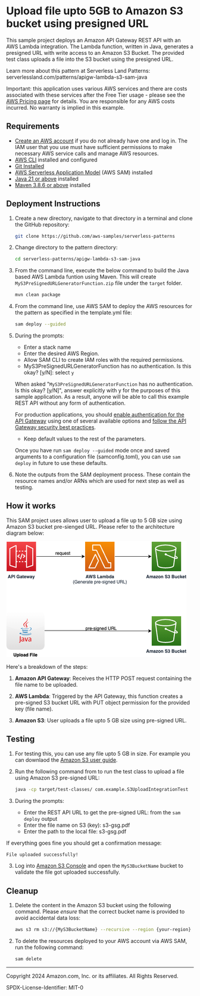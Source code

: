 # Upload file upto 5GB to Amazon S3 bucket using presigned URL

This sample project deploys an Amazon API Gateway REST API with an AWS Lambda integration. The Lambda function, written in Java, generates a presigned URL with write access to an Amazon S3 Bucket. The provided test class uploads a file into the S3 bucket using the presigned URL.

Learn more about this pattern at Serverless Land Patterns: serverlessland.com/patterns/apigw-lambda-s3-sam-java

Important: this application uses various AWS services and there are costs associated with these services after the Free Tier usage - please see the [AWS Pricing page](https://aws.amazon.com/pricing/) for details. You are responsible for any AWS costs incurred. No warranty is implied in this example.

## Requirements

- [Create an AWS account](https://portal.aws.amazon.com/gp/aws/developer/registration/index.html) if you do not already have one and log in. The IAM user that you use must have sufficient permissions to make necessary AWS service calls and manage AWS resources.
- [AWS CLI](https://docs.aws.amazon.com/cli/latest/userguide/install-cliv2.html) installed and configured
- [Git Installed](https://git-scm.com/book/en/v2/Getting-Started-Installing-Git)
- [AWS Serverless Application Model](https://docs.aws.amazon.com/serverless-application-model/latest/developerguide/serverless-sam-cli-install.html) (AWS SAM) installed
- [Java 21 or above](https://docs.aws.amazon.com/corretto/latest/corretto-21-ug/amazon-linux-install.html) installed
- [Maven 3.8.6 or above](https://maven.apache.org/download.cgi) installed


## Deployment Instructions

1. Create a new directory, navigate to that directory in a terminal and clone the GitHub repository:
   ```bash
   git clone https://github.com/aws-samples/serverless-patterns
   ```

2. Change directory to the pattern directory:
   ```bash
   cd serverless-patterns/apigw-lambda-s3-sam-java
   ```

3. From the command line, execute the below command to build the Java based AWS Lambda funtion using Maven. This will create `MyS3PreSignedURLGeneratorFunction.zip` file under the `target` folder.
   ```bash
   mvn clean package
   ```

4. From the command line, use AWS SAM to deploy the AWS resources for the pattern as specified in the template.yml file:
   ```bash
   sam deploy --guided
   ```
5. During the prompts:

   - Enter a stack name
   - Enter the desired AWS Region. 
   - Allow SAM CLI to create IAM roles with the required permissions.
   - MyS3PreSignedURLGeneratorFunction has no authentication. Is this okay? [y/N]: select `y`
   

   When asked "`MyS3PreSignedURLGeneratorFunction` has no authentication. Is this okay? [y/N]", answer explicitly with y for the purposes of this sample application. As a result, anyone will be able to call this example REST API without any form of authentication.

   For production applications, you should [enable authentication for the API Gateway](https://docs.aws.amazon.com/apigateway/latest/developerguide/apigateway-control-access-to-api.html) using one of several available options and [follow the API Gateway security best practices](https://docs.aws.amazon.com/apigateway/latest/developerguide/security-best-practices.html).
   
   - Keep default values to the rest of the parameters.

   Once you have run `sam deploy --guided` mode once and saved arguments to a configuration file (samconfig.toml), you can use `sam deploy` in future to use these defaults.

6. Note the outputs from the SAM deployment process. These contain the resource names and/or ARNs which are used for next step as well as testing.

## How it works

This SAM project uses allows user to upload a file up to 5 GB size using Amazon S3 bucket pre-sienged URL. Please refer to the architecture diagram below:

![End to End Architecture](images/architecture.png)

Here's a breakdown of the steps:

1. **Amazon API Gateway**: Receives the HTTP POST request containing the file name to be uploaded.

2. **AWS Lambda**: Triggered by the API Gateway, this function creates a pre-signed S3 bucket URL with PUT object permission for the provided key (file name).

3. **Amazon S3**: User uploads a file upto 5 GB size using pre-signed URL. 

## Testing

1. For testing this, you can use any file upto 5 GB in size. For example you can downlaod the [Amazon S3 user guide](https://s3.amazonaws.com/awsdocs/S3/latest/s3-gsg.pdf). 


2. Run the following command from to run the test class to upload a file using Amazon S3 pre-signed URL:

   ```bash
   java -cp target/test-classes/ com.example.S3UploadIntegrationTest
   ```

2. During the prompts:

   - Enter the REST API URL to get the pre-signed URL: from the `sam deploy` output
   - Enter the file name on S3 (key): s3-gsg.pdf
   - Enter the path to the local file: s3-gsg.pdf

If everything goes fine you should get a confirmation message:
   ```bash
   File uploaded successfully!
   ```

3. Log into [Amazon S3 Console]() and open the `MyS3BucketName` bucket to validate the file got uploaded successfully. 

## Cleanup

1. Delete the content in the Amazon S3 bucket using the following command. Please *ensure* that the correct bucket name is provided to avoid accidental data loss:
   ```bash
   aws s3 rm s3://{MyS3BucketName} --recursive --region {your-region}

2. To delete the resources deployed to your AWS account via AWS SAM, run the following command:

   ```bash
   sam delete
   ```


---

Copyright 2024 Amazon.com, Inc. or its affiliates. All Rights Reserved.

SPDX-License-Identifier: MIT-0

